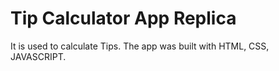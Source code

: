 # Tip Calculator App Replica
It is used to calculate Tips.
The app was built with HTML, CSS, JAVASCRIPT.
